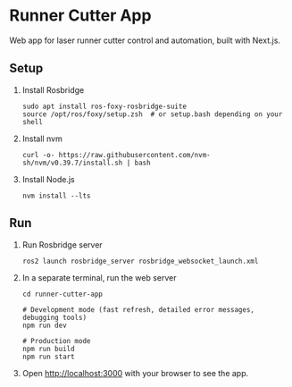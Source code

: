 # Runner Cutter App

Web app for laser runner cutter control and automation, built with Next.js.

## Setup

1.  Install Rosbridge

        sudo apt install ros-foxy-rosbridge-suite
        source /opt/ros/foxy/setup.zsh  # or setup.bash depending on your shell

1.  Install nvm

        curl -o- https://raw.githubusercontent.com/nvm-sh/nvm/v0.39.7/install.sh | bash

1.  Install Node.js

        nvm install --lts

## Run

1.  Run Rosbridge server

        ros2 launch rosbridge_server rosbridge_websocket_launch.xml

1.  In a separate terminal, run the web server

        cd runner-cutter-app

        # Development mode (fast refresh, detailed error messages, debugging tools)
        npm run dev

        # Production mode
        npm run build
        npm run start

1.  Open [http://localhost:3000](http://localhost:3000) with your browser to see the app.
